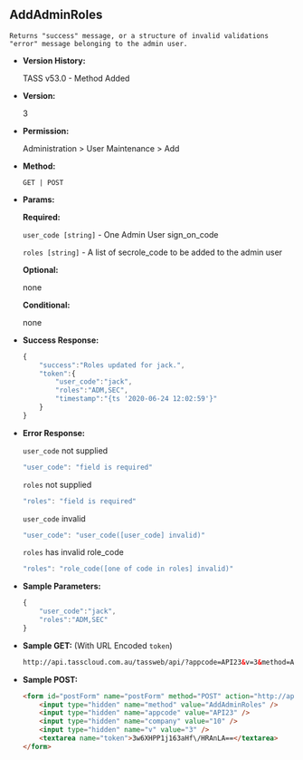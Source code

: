**AddAdminRoles**
----
	Returns "success" message, or a structure of invalid validations "error" message belonging to the admin user.

* **Version History:**

	TASS v53.0 - Method Added

* **Version:**

	3

* **Permission:**

   Administration > User Maintenance > Add

* **Method:**

	`GET | POST`
  
* **Params:**

   **Required:**
 
	`user_code [string]` - One Admin User sign_on_code

	`roles [string]` - A list of secrole_code to be added to the admin user

   **Optional:**

	none

   **Conditional:**

	none

* **Success Response:**

    ```javascript
	{
	    "success":"Roles updated for jack.",
	    "token":{
	        "user_code":"jack",
	        "roles":"ADM,SEC",
	        "timestamp":"{ts '2020-06-24 12:02:59'}"
	    }
	}
    ```
 
* **Error Response:**

    `user_code` not supplied
    ```javascript
    "user_code": "field is required"
    ```

    `roles` not supplied
    ```javascript
    "roles": "field is required"
    ```

    `user_code` invalid
    ```javascript
    "user_code": "user_code([user_code] invalid)"
    ```

    `roles` has invalid role_code
    ```javascript
    "roles": "role_code([one of code in roles] invalid)"
    ```
    
* **Sample Parameters:**

	```javascript
	{
		"user_code":"jack",
		"roles":"ADM,SEC"
	}
	```

* **Sample GET:** (With URL Encoded `token`)

	```HTML
	http://api.tasscloud.com.au/tassweb/api/?appcode=API23&v=3&method=AddAdminRoles&token=3w6XHPP1j163aHf%2FHRAnLA%3D%3D&company=10
	```
  
* **Sample POST:**

	```HTML
	<form id="postForm" name="postForm" method="POST" action="http://api.tasscloud.com.au/tassweb/api/">
		<input type="hidden" name="method" value="AddAdminRoles" />
		<input type="hidden" name="appcode" value="API23" />
		<input type="hidden" name="company" value="10" />
		<input type="hidden" name="v" value="3" />
		<textarea name="token">3w6XHPP1j163aHf\/HRAnLA==</textarea>
	</form>
	```